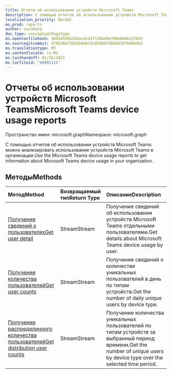 ```yaml
---
title: Отчеты об использовании устройств Microsoft Teams
description: С помощью отчетов об использовании устройств Microsoft Teams можно анализировать использование устройств Microsoft Teams в организации.
localization_priority: Normal
ms.prod: reports
author: sarahwxy
doc_type: conceptualPageType
ms.openlocfilehash: 3045455bb16bacdc42f139bd9e760b048b227893
ms.sourcegitcommit: 479b366f3265b666fdc024b0f90b8d29764bb4b2
ms.translationtype: MT
ms.contentlocale: ru-RU
ms.lasthandoff: 01/26/2021
ms.locfileid: "49981111"
---
```

# <a name="microsoft-teams-device-usage-reports"></a><span data-ttu-id="45480-103">Отчеты об использовании устройств Microsoft Teams</span><span class="sxs-lookup"><span data-stu-id="45480-103">Microsoft Teams device usage reports</span></span>

<span data-ttu-id="45480-104">Пространство имен: microsoft.graph</span><span class="sxs-lookup"><span data-stu-id="45480-104">Namespace: microsoft.graph</span></span>

<span data-ttu-id="45480-105">С помощью отчетов об использовании устройств Microsoft Teams можно анализировать использование устройств Microsoft Teams в организации.</span><span class="sxs-lookup"><span data-stu-id="45480-105">Use the Microsoft Teams device usage reports to get information about Microsoft Teams device usage in your organization.</span></span>

## <a name="methods"></a><span data-ttu-id="45480-106">Методы</span><span class="sxs-lookup"><span data-stu-id="45480-106">Methods</span></span>

| <span data-ttu-id="45480-107">Метод</span><span class="sxs-lookup"><span data-stu-id="45480-107">Method</span></span>                                   | <span data-ttu-id="45480-108">Возвращаемый тип</span><span class="sxs-lookup"><span data-stu-id="45480-108">Return Type</span></span> | <span data-ttu-id="45480-109">Описание</span><span class="sxs-lookup"><span data-stu-id="45480-109">Description</span></span>                              |
| :--------------------------------------- | :---------- | :--------------------------------------- |
| [<span data-ttu-id="45480-110">Получение сведений о пользователях</span><span class="sxs-lookup"><span data-stu-id="45480-110">Get user detail</span></span>](../api/reportroot-getteamsdeviceusageuserdetail.md) | <span data-ttu-id="45480-111">Stream</span><span class="sxs-lookup"><span data-stu-id="45480-111">Stream</span></span>      | <span data-ttu-id="45480-112">Получение сведений об использовании устройств Microsoft Teams отдельными пользователями.</span><span class="sxs-lookup"><span data-stu-id="45480-112">Get details about Microsoft Teams device usage by user.</span></span> |
| [<span data-ttu-id="45480-113">Получение количества пользователей</span><span class="sxs-lookup"><span data-stu-id="45480-113">Get user counts</span></span>](../api/reportroot-getteamsdeviceusageusercounts.md) | <span data-ttu-id="45480-114">Stream</span><span class="sxs-lookup"><span data-stu-id="45480-114">Stream</span></span>      | <span data-ttu-id="45480-115">Получение сведений о количестве уникальных пользователей в день по типам устройств.</span><span class="sxs-lookup"><span data-stu-id="45480-115">Get the number of daily unique users by device type.</span></span> |
| [<span data-ttu-id="45480-116">Получение распределенного количества пользователей</span><span class="sxs-lookup"><span data-stu-id="45480-116">Get distribution user counts</span></span>](../api/reportroot-getteamsdeviceusagedistributionusercounts.md) | <span data-ttu-id="45480-117">Stream</span><span class="sxs-lookup"><span data-stu-id="45480-117">Stream</span></span>      | <span data-ttu-id="45480-118">Получение количества уникальных пользователей по типам устройств за выбранный период времени.</span><span class="sxs-lookup"><span data-stu-id="45480-118">Get the number of unique users by device type over the selected time period.</span></span> |

